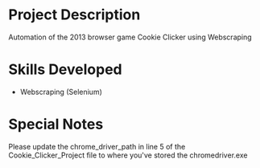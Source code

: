 # Project Description
Automation of the 2013 browser game Cookie Clicker using Webscraping

# Skills Developed
- Webscraping (Selenium)

# Special Notes
Please update the chrome_driver_path in line 5 of the Cookie_Clicker_Project file to where you've stored the chromedriver.exe
